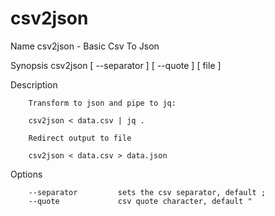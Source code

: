 # csv2json

Name
        csv2json - Basic Csv To Json

Synopsis
        csv2json [ --separator ] [ --quote ]
                 [ file ]

Description

        Transform to json and pipe to jq:

        csv2json < data.csv | jq . 

        Redirect output to file

        csv2json < data.csv > data.json

Options

        --separator         sets the csv separator, default ;
        --quote             csv quote character, default "


